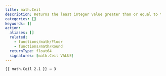 ```yaml
---
title: math.Ceil
description: Returns the least integer value greater than or equal to the given number.
categories: []
keywords: []
action:
  aliases: []
  related:
    - functions/math/Floor
    - functions/math/Round
  returnType: float64
  signatures: [math.Ceil VALUE]
---
```


```go-html-template
{{ math.Ceil 2.1 }} → 3
```
